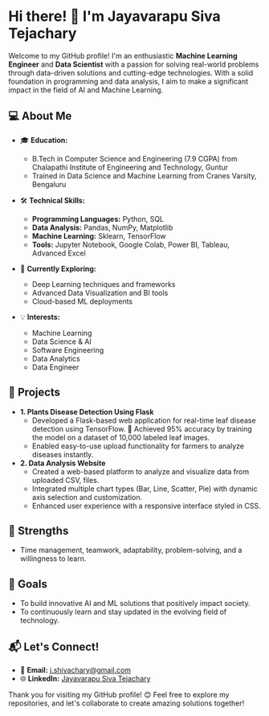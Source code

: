 # Hi there! 👋 I'm Jayavarapu Siva Tejachary

Welcome to my GitHub profile! I'm an enthusiastic **Machine Learning Engineer** and **Data Scientist** with a passion for solving real-world problems through data-driven solutions and cutting-edge technologies. With a solid foundation in programming and data analysis, I aim to make a significant impact in the field of AI and Machine Learning.

## 💻 About Me
- 🎓 **Education:**
  - B.Tech in Computer Science and Engineering (7.9 CGPA) from Chalapathi Institute of Engineering and Technology, Guntur
  - Trained in Data Science and Machine Learning from Cranes Varsity, Bengaluru

- 🛠️ **Technical Skills:**
  - **Programming Languages:** Python, SQL
  - **Data Analysis:** Pandas, NumPy, Matplotlib
  - **Machine Learning:** Sklearn, TensorFlow
  - **Tools:** Jupyter Notebook, Google Colab, Power BI, Tableau, Advanced Excel

- 🌱 **Currently Exploring:**
  - Deep Learning techniques and frameworks
  - Advanced Data Visualization and BI tools
  - Cloud-based ML deployments

- 💡 **Interests:**
  - Machine Learning 
  - Data Science & AI
  - Software Engineering
  -  Data Analytics
  -  Data Engineer

## 🔬 Projects
- **1. Plants Disease Detection Using Flask**
  - Developed a Flask-based web application for real-time leaf disease detection using TensorFlow.  Achieved 95% accuracy by training the model on a dataset of 10,000 labeled leaf images.
  - Enabled easy-to-use upload functionality for farmers to analyze diseases instantly.
- **2. Data Analysis Website** 
  - Created a web-based platform to analyze and visualize data from uploaded CSV, files.
  - Integrated multiple chart types (Bar, Line, Scatter, Pie) with dynamic axis selection and customization.
  - Enhanced user experience with a responsive interface styled in CSS.


## 🌟 Strengths
- Time management, teamwork, adaptability, problem-solving, and a willingness to learn.

## 🎯 Goals
- To build innovative AI and ML solutions that positively impact society.
- To continuously learn and stay updated in the evolving field of technology.

## 📬 Let's Connect!
- 📧 **Email:** j.shivachary@gmail.com
- 🌐 **LinkedIn:** [Jayavarapu Siva Tejachary](https://www.linkedin.com/in/jayavarapu-siva-tejachary-197597246/)

Thank you for visiting my GitHub profile! 😊 Feel free to explore my repositories, and let's collaborate to create amazing solutions together!


<!---
sivatejachary/sivatejachary is a ✨ special ✨ repository because its `README.md` (this file) appears on your GitHub profile.
You can click the Preview link to take a look at your changes.
--->
